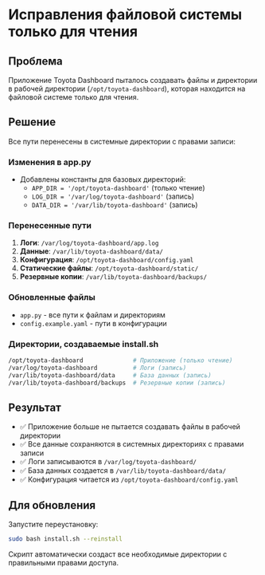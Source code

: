 # Исправления файловой системы только для чтения

## Проблема
Приложение Toyota Dashboard пыталось создавать файлы и директории в рабочей директории (`/opt/toyota-dashboard`), которая находится на файловой системе только для чтения.

## Решение
Все пути перенесены в системные директории с правами записи:

### Изменения в app.py
- Добавлены константы для базовых директорий:
  - `APP_DIR = '/opt/toyota-dashboard'` (только чтение)
  - `LOG_DIR = '/var/log/toyota-dashboard'` (запись)
  - `DATA_DIR = '/var/lib/toyota-dashboard'` (запись)

### Перенесенные пути
1. **Логи**: `/var/log/toyota-dashboard/app.log`
2. **Данные**: `/var/lib/toyota-dashboard/data/`
3. **Конфигурация**: `/opt/toyota-dashboard/config.yaml`
4. **Статические файлы**: `/opt/toyota-dashboard/static/`
5. **Резервные копии**: `/var/lib/toyota-dashboard/backups/`

### Обновленные файлы
- `app.py` - все пути к файлам и директориям
- `config.example.yaml` - пути в конфигурации

### Директории, создаваемые install.sh
```bash
/opt/toyota-dashboard              # Приложение (только чтение)
/var/log/toyota-dashboard          # Логи (запись)
/var/lib/toyota-dashboard/data     # База данных (запись)
/var/lib/toyota-dashboard/backups  # Резервные копии (запись)
```

## Результат
- ✅ Приложение больше не пытается создавать файлы в рабочей директории
- ✅ Все данные сохраняются в системных директориях с правами записи
- ✅ Логи записываются в `/var/log/toyota-dashboard/`
- ✅ База данных создается в `/var/lib/toyota-dashboard/data/`
- ✅ Конфигурация читается из `/opt/toyota-dashboard/config.yaml`

## Для обновления
Запустите переустановку:
```bash
sudo bash install.sh --reinstall
```

Скрипт автоматически создаст все необходимые директории с правильными правами доступа.